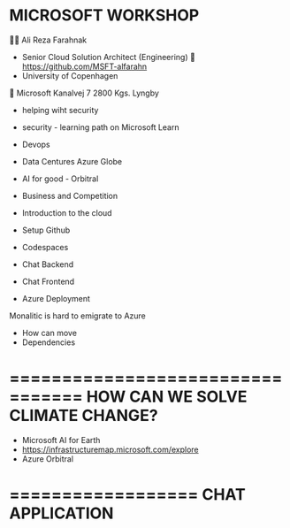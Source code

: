 # MICROSOFT WORKSHOP

🙋‍♂️ Ali Reza Farahnak
- Senior Cloud Solution Architect (Engineering)
🔗 https://github.com/MSFT-alfarahn
- University of Copenhagen

📍 Microsoft
Kanalvej 7 2800 Kgs. Lyngby

- helping wiht security
- security - learning path on Microsoft Learn
- Devops

- Data Centures Azure Globe
- AI for good - Orbitral
- Business and Competition
- Introduction to the cloud
- Setup Github
- Codespaces
- Chat Backend
- Chat Frontend
- Azure Deployment

Monalitic is hard to emigrate to Azure
- How can move
- Dependencies


=================================
HOW CAN WE SOLVE CLIMATE CHANGE?
=================================
- Microsoft AI for Earth
- https://infrastructuremap.microsoft.com/explore
- Azure Orbitral



==================
 CHAT APPLICATION
==================


